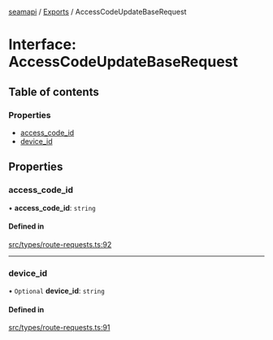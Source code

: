 [seamapi](../README.md) / [Exports](../modules.md) / AccessCodeUpdateBaseRequest

# Interface: AccessCodeUpdateBaseRequest

## Table of contents

### Properties

- [access\_code\_id](AccessCodeUpdateBaseRequest.md#access_code_id)
- [device\_id](AccessCodeUpdateBaseRequest.md#device_id)

## Properties

### access\_code\_id

• **access\_code\_id**: `string`

#### Defined in

[src/types/route-requests.ts:92](https://github.com/seamapi/javascript/blob/main/src/types/route-requests.ts#L92)

___

### device\_id

• `Optional` **device\_id**: `string`

#### Defined in

[src/types/route-requests.ts:91](https://github.com/seamapi/javascript/blob/main/src/types/route-requests.ts#L91)
